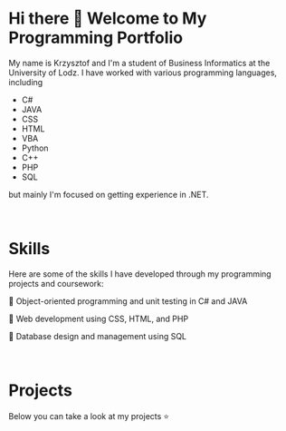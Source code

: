 # Hi there 👋 Welcome to My Programming Portfolio


My name is Krzysztof and I'm a student of Business Informatics at the University of Lodz. I have worked with various programming languages, including 
* C# 
* JAVA
* CSS 
* HTML 
* VBA 
* Python
* C++ 
* PHP 
* SQL

but mainly I'm focused on getting experience in .NET.

<br>

# Skills

Here are some of the skills I have developed through my programming projects and coursework:

:pushpin: Object-oriented programming and unit testing in C# and JAVA

:pushpin: Web development using CSS, HTML, and PHP

:pushpin: Database design and management using SQL

<br>

# Projects

Below you can take a look at my projects :star:


<!--
**Rastafin/Rastafin** is a ✨ _special_ ✨ repository because its `README.md` (this file) appears on your GitHub profile.

Here are some ideas to get you started:

- 🔭 I’m currently working on ...
- 🌱 I’m currently learning ...
- 👯 I’m looking to collaborate on ...
- 🤔 I’m looking for help with ...
- 💬 Ask me about ...
- 📫 How to reach me: ...
- 😄 Pronouns: ...
- ⚡ Fun fact: ...
-->
